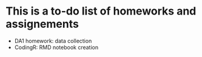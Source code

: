 # This is a to-do list of homeworks and assignements

- DA1 homework: data collection
- CodingR: RMD notebook creation